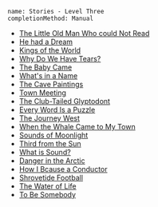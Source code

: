 ```ngMeta
name: Stories - Level Three
completionMethod: Manual
```

* [The Little Old Man Who could Not Read](https://drive.google.com/open?id=0B1XBdeTOOHL3ZjJIbTNiQjFFUWs)
* [He had a Dream](https://drive.google.com/open?id=0B1XBdeTOOHL3cldKX3RiamhDMHc)
* [Kings of the World](https://drive.google.com/open?id=0B1XBdeTOOHL3THhQNkE1Y1RQWjg)
* [Why Do We Have Tears?](https://drive.google.com/open?id=0B1XBdeTOOHL3RnlPSTEtTG5qbFU)
* [The Baby Came](https://drive.google.com/open?id=0B1XBdeTOOHL3cDA4Q2duUW8zdkk)
* [What's in a Name](https://drive.google.com/open?id=0B1XBdeTOOHL3MHRESkNpdlZXcmc)
* [The Cave Paintings](https://drive.google.com/open?id=0B1XBdeTOOHL3NW1UM2pyMEpiVzg)
* [Town Meeting](https://drive.google.com/open?id=0B1XBdeTOOHL3S1AxanJNeUVsa1k)
* [The Club-Tailed Glyptodont](https://drive.google.com/open?id=0B1XBdeTOOHL3WG5QMTQ2eXZFZmc)
* [Every Word Is a Puzzle](https://drive.google.com/open?id=0B1XBdeTOOHL3VnEtMGlkS1c1R0E)
* [The Journey West](https://drive.google.com/open?id=0B1XBdeTOOHL3SGVLMDVoVzZmU0E)
* [When the Whale Came to My Town](https://drive.google.com/open?id=0B1XBdeTOOHL3ODA4alJUdFA4ZG8)
* [Sounds of Moonlight](https://drive.google.com/open?id=0B1XBdeTOOHL3UFV3dUJaU2hrLW8)
* [Third from the Sun](https://drive.google.com/open?id=0B1XBdeTOOHL3NUlKWUs2VzdnY2M)
* [What is Sound?](https://drive.google.com/open?id=0B1XBdeTOOHL3NjlDVER3SHdTdnM)
* [Danger in the Arctic](https://drive.google.com/open?id=0B1XBdeTOOHL3a1labWx3VFV2OG8)
* [How I Bcause a Conductor](https://drive.google.com/open?id=0B1XBdeTOOHL3OXZrZGlWMmgyeWs)
* [Shrovetide  Football](https://drive.google.com/open?id=0B1XBdeTOOHL3WldnQVpXWGRCYVU)
* [The Water of Life](https://drive.google.com/open?id=0B1XBdeTOOHL3WEJpQ20xT3JidnM)
* [To Be Somebody](https://drive.google.com/open?id=0B1XBdeTOOHL3VFpzVmJ0ZTBCMGM)